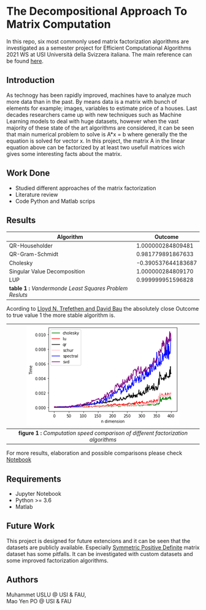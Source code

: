# The Decompositional Approach To Matrix Computation

In this repo, six most commonly used matrix factorization algorithms are investigated as a semester project for Efficient Computational Algorithms 2021 WS at USI Università della Svizzera italiana.
The main reference can be found [here](https://www.cs.fsu.edu/~lacher/courses/COT4401/notes/cise_v2_i1/matrix.pdf).

## Introduction 
As technogy has been rapidly improved, machines have to analyze much more data than in the past. By means data is a matrix with bunch of elements for example; images, variables to estimate price of a houses. Last decades researchers came up with new techniques such as Machine Learning models to deal with huge datasets, however when the vast majority of these state of the art algorithms are considered, it can be seen that main numerical problem to solve is A*x = b where generally the the equation is solved for vector x.
In this project, the matrix A in the linear equation above can be factorized by at least two usefull matrices wich gives some interesting facts about the matrix.

## Work Done 
* Studied different approaches of the matrix factorization
* Literature review
* Code Python and Matlab scrips 

## Results 

| Algorithm  | Outcome |
| ------------- | ------------- |
| QR-Householder  | 1.000000284809481  |
|QR-Gram-Schmidt  | 0.981779891867633  |
| Cholesky   | -0.390537644183687  |
| Singular Value Decomposition  | 1.000000284809170  |
| LUP  | 0.999999951596828   |
|**table 1 :** *Vandermonde Least Squares Problem Resluts* |

Acording to [Lloyd N. Trefethen and David Bau](https://people.maths.ox.ac.uk/trefethen/text.html) the absolutely close Outcome to true value 1 the more stable algorithm is.


| ![Speed](https://github.com/uslumt/Efficient_Computational_Algorithms/blob/main/Result/figures/Result_1.png) |
|:--:| 
  |**figure 1 :** *Computation speed comparison of different factorization algorithms*|

For more results, elaboration and possible comparisons please check [Notebook](https://github.com/uslumt/Efficient_Computational_Algorithms/blob/main/Main.ipynb)
## Requirements
* Jupyter Notebook
* Python >= 3.6
* Matlab

## Future Work 
This project is designed for future extencions and it can be seen that the datasets are publicly available. Especially [Symmetric Positive Definite](https://scikit-learn.org/stable/modules/generated/sklearn.datasets.make_sparse_spd_matrix.html#sklearn.datasets.make_sparse_spd_matrix) matrix dataset has some pitfalls.
It can be investigated with custom datasets and some improved factorization algorithms.

## Authors
Muhammet USLU @ USI & FAU,  
Mao Yen PO  @ USI & FAU

